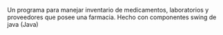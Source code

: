 Un programa para manejar inventario de medicamentos, laboratorios y proveedores que posee una farmacia. Hecho con componentes swing de java (Java)
